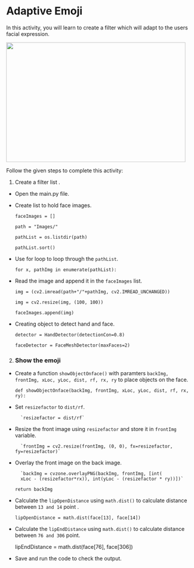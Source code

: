 Adaptive Emoji
========================

In this activity, you will learn to create a filter which will adapt to the users facial expression.

<img src= "https://media.slid.es/uploads/1525749/images/10515184/72pcp.gif" width = "480" height = "320">


Follow the given steps to complete this activity:

1. Create a filter list .

* Open the main.py file.

* Create list to hold face images.

    `faceImages = []`

    `path = "Images/"`

    `pathList = os.listdir(path)`

    `pathList.sort()`

* Use for loop to loop through the `pathList`.

    `for x, pathImg in enumerate(pathList):`

* Read the image and append it in the `faceImages` list.

    `img = (cv2.imread(path+"/"+pathImg, cv2.IMREAD_UNCHANGED))`

    `img = cv2.resize(img, (100, 100))`

    `faceImages.append(img)`

* Creating object to detect hand and face.

    `detector = HandDetector(detectionCon=0.8)`

    `faceDetector = FaceMeshDetector(maxFaces=2)`

2. ### Show the emoji

* Create a function `showObjectOnface()` with paramters `backImg, frontImg, xLoc, yLoc, dist, rf, rx, ry` to place objects on the face.

    `def showObjectOnface(backImg, frontImg, xLoc, yLoc, dist, rf, rx, ry):`

* Set `resizefactor` to `dist/rf`.

        `resizefactor = dist/rf`

* Resize the front image using `resizefactor` and store it in `frontImg` variable.

        `frontImg = cv2.resize(frontImg, (0, 0), fx=resizefactor, fy=resizefactor)`

* Overlay the front image on the back image.

        `backImg = cvzone.overlayPNG(backImg, frontImg, [int(
        xLoc - (resizefactor*rx)), int(yLoc - (resizefactor * ry))])`

    `return backImg`

* Calculate the `lipOpenDistance` using `math.dist()` to calculate distance between `13 and 14` point .

    `lipOpenDistance = math.dist(face[13], face[14])`

* Calculate the `lipEndDistance` using `math.dist()` to calculate distance between `76 and 306` point.

    lipEndDistance = math.dist(face[76], face[306])
    
* Save and run the code to check the output.






